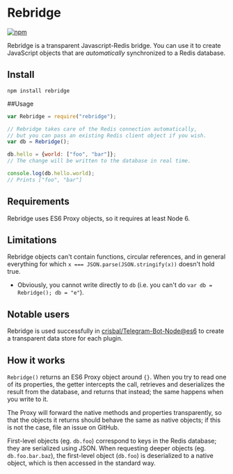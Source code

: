 Rebridge
========

[![npm](https://img.shields.io/npm/v/rebridge.svg?maxAge=2592000)](https://www.npmjs.com/package/rebridge)

Rebridge is a transparent Javascript-Redis bridge. You can use it to create JavaScript objects that are *automatically* synchronized to a Redis database.

## Install

```
npm install rebridge
```

##Usage

```js
var Rebridge = require("rebridge");

// Rebridge takes care of the Redis connection automatically,
// but you can pass an existing Redis client object if you wish.
var db = Rebridge();

db.hello = {world: ["foo", "bar"]};
// The change will be written to the database in real time.

console.log(db.hello.world);
// Prints ["foo", "bar"]
```

## Requirements

Rebridge uses ES6 Proxy objects, so it requires at least Node 6.

## Limitations

Rebridge objects can't contain functions, circular references, and in general everything for which `x === JSON.parse(JSON.stringify(x))` doesn't hold true.

* Obviously, you cannot write directly to `db` (i.e. you can't do `var db = Rebridge(); db = "e"`).

## Notable users

Rebridge is used successfully in [crisbal/Telegram-Bot-Node@es6](https://github.com/crisbal/Telegram-Bot-Node/tree/es6) to create a transparent data store for each plugin.

## How it works

`Rebridge()` returns an ES6 Proxy object around `{}`. When you try to read one of its properties, the getter intercepts the call, retrieves and deserializes the result from the database, and returns that instead; the same happens when you write to it.

The Proxy will forward the native methods and properties transparently, so that the objects it returns should behave the same as native objects; if this is not the case, file an issue on GitHub.

First-level objects (eg. `db.foo`) correspond to keys in the Redis database; they are serialized using JSON. When requesting deeper objects (eg. `db.foo.bar.baz`), the first-level object (`db.foo`) is deserialized to a native object, which is then accessed in the standard way.
